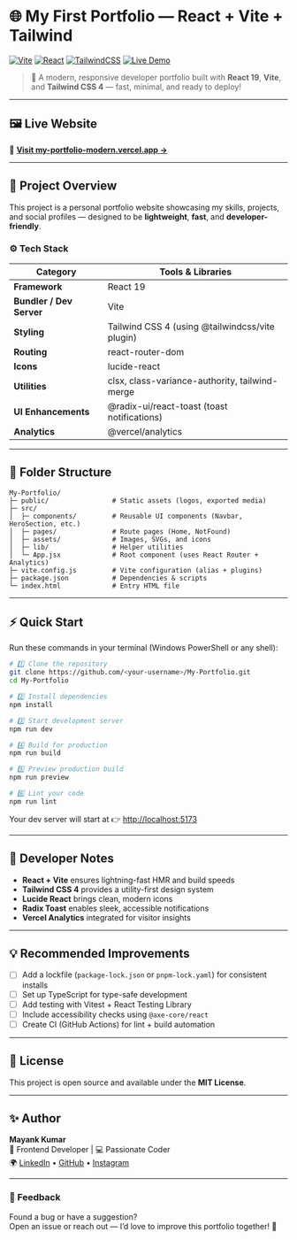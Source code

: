 # 🌐 My First Portfolio — React + Vite + Tailwind

[![Vite](https://img.shields.io/badge/Built%20with-Vite-646CFF?logo=vite&logoColor=white)](https://vitejs.dev/)
[![React](https://img.shields.io/badge/React-19.0-blue?logo=react)](https://react.dev/)
[![TailwindCSS](https://img.shields.io/badge/TailwindCSS-4.0-38B2AC?logo=tailwind-css&logoColor=white)](https://tailwindcss.com/)
[![Live Demo](https://img.shields.io/badge/Live-Demo-success?logo=vercel)](https://my-portfolio-modern.vercel.app/)

> 🚀 A modern, responsive developer portfolio built with **React 19**, **Vite**, and **Tailwind CSS 4** — fast, minimal, and ready to deploy!

---

## 🖼️ Live Website
🎯 **[Visit my-portfolio-modern.vercel.app →](https://my-portfolio-modern.vercel.app/)**

---

## 📘 Project Overview

This project is a personal portfolio website showcasing my skills, projects, and social profiles — designed to be **lightweight**, **fast**, and **developer-friendly**.

### ⚙️ Tech Stack

| Category | Tools & Libraries |
|-----------|-------------------|
| **Framework** | React 19 |
| **Bundler / Dev Server** | Vite |
| **Styling** | Tailwind CSS 4 (using @tailwindcss/vite plugin) |
| **Routing** | react-router-dom |
| **Icons** | lucide-react |
| **Utilities** | clsx, class-variance-authority, tailwind-merge |
| **UI Enhancements** | @radix-ui/react-toast (toast notifications) |
| **Analytics** | @vercel/analytics |

---

## 🧩 Folder Structure

```
My-Portfolio/
├─ public/                # Static assets (logos, exported media)
├─ src/
│  ├─ components/         # Reusable UI components (Navbar, HeroSection, etc.)
│  ├─ pages/              # Route pages (Home, NotFound)
│  ├─ assets/             # Images, SVGs, and icons
│  ├─ lib/                # Helper utilities
│  └─ App.jsx             # Root component (uses React Router + Analytics)
├─ vite.config.js         # Vite configuration (alias + plugins)
├─ package.json           # Dependencies & scripts
└─ index.html             # Entry HTML file
```

---

## ⚡ Quick Start

Run these commands in your terminal (Windows PowerShell or any shell):

```bash
# 1️⃣ Clone the repository
git clone https://github.com/<your-username>/My-Portfolio.git
cd My-Portfolio

# 2️⃣ Install dependencies
npm install

# 3️⃣ Start development server
npm run dev

# 4️⃣ Build for production
npm run build

# 5️⃣ Preview production build
npm run preview

# 6️⃣ Lint your code
npm run lint
```

Your dev server will start at 👉 [http://localhost:5173](http://localhost:5173)

---

## 🧠 Developer Notes

- **React + Vite** ensures lightning-fast HMR and build speeds  
- **Tailwind CSS 4** provides a utility-first design system  
- **Lucide React** brings clean, modern icons  
- **Radix Toast** enables sleek, accessible notifications  
- **Vercel Analytics** integrated for visitor insights  

---

## 💡 Recommended Improvements

- [ ] Add a lockfile (`package-lock.json` or `pnpm-lock.yaml`) for consistent installs  
- [ ] Set up TypeScript for type-safe development  
- [ ] Add testing with Vitest + React Testing Library  
- [ ] Include accessibility checks using `@axe-core/react`  
- [ ] Create CI (GitHub Actions) for lint + build automation  

---

## 🧾 License

This project is open source and available under the **MIT License**.

---

## ✨ Author

**Mayank Kumar**  
💼 Frontend Developer | 💻 Passionate Coder  
🌍 [LinkedIn](https://www.linkedin.com/in/mayank-kumar-4192762b7) • [GitHub](https://github.com/MayankConsole) • [Instagram](https://www.instagram.com/mayannnn.k?igsh=YWNlcm4xanFkbGxx)  

---

### 💬 Feedback
Found a bug or have a suggestion?  
Open an issue or reach out — I’d love to improve this portfolio together! 💙
